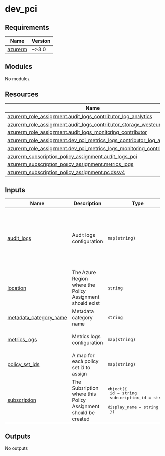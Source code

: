 # dev_pci

<!-- BEGINNING OF PRE-COMMIT-TERRAFORM DOCS HOOK -->
## Requirements

| Name | Version |
|------|---------|
| <a name="requirement_azurerm"></a> [azurerm](#requirement\_azurerm) | ~>3.0 |

## Modules

No modules.

## Resources

| Name | Type |
|------|------|
| [azurerm_role_assignment.audit_logs_contributor_log_analytics](https://registry.terraform.io/providers/hashicorp/azurerm/latest/docs/resources/role_assignment) | resource |
| [azurerm_role_assignment.audit_logs_contributor_storage_westeurope](https://registry.terraform.io/providers/hashicorp/azurerm/latest/docs/resources/role_assignment) | resource |
| [azurerm_role_assignment.audit_logs_monitoring_contributor](https://registry.terraform.io/providers/hashicorp/azurerm/latest/docs/resources/role_assignment) | resource |
| [azurerm_role_assignment.dev_pci_metrics_logs_contributor_log_analytics](https://registry.terraform.io/providers/hashicorp/azurerm/latest/docs/resources/role_assignment) | resource |
| [azurerm_role_assignment.dev_pci_metrics_logs_monitoring_contributor](https://registry.terraform.io/providers/hashicorp/azurerm/latest/docs/resources/role_assignment) | resource |
| [azurerm_subscription_policy_assignment.audit_logs_pci](https://registry.terraform.io/providers/hashicorp/azurerm/latest/docs/resources/subscription_policy_assignment) | resource |
| [azurerm_subscription_policy_assignment.metrics_logs](https://registry.terraform.io/providers/hashicorp/azurerm/latest/docs/resources/subscription_policy_assignment) | resource |
| [azurerm_subscription_policy_assignment.pcidssv4](https://registry.terraform.io/providers/hashicorp/azurerm/latest/docs/resources/subscription_policy_assignment) | resource |

## Inputs

| Name | Description | Type | Default | Required |
|------|-------------|------|---------|:--------:|
| <a name="input_audit_logs"></a> [audit\_logs](#input\_audit\_logs) | Audit logs configuration | `map(string)` | <pre>{<br/>  "storage_primary_region_location": "novalue",<br/>  "storage_primary_region_storage_id": "novalue",<br/>  "storage_secondary_region_location": "novalue",<br/>  "storage_secondary_region_storage_id": "novalue",<br/>  "workspace_id": "novalue"<br/>}</pre> | no |
| <a name="input_location"></a> [location](#input\_location) | The Azure Region where the Policy Assignment should exist | `string` | n/a | yes |
| <a name="input_metadata_category_name"></a> [metadata\_category\_name](#input\_metadata\_category\_name) | Metadata category name | `string` | `"Custom PagoPA"` | no |
| <a name="input_metrics_logs"></a> [metrics\_logs](#input\_metrics\_logs) | Metrics logs configuration | `map(string)` | <pre>{<br/>  "workspace_id": "novalue"<br/>}</pre> | no |
| <a name="input_policy_set_ids"></a> [policy\_set\_ids](#input\_policy\_set\_ids) | A map for each policy set id to assign | `map(string)` | n/a | yes |
| <a name="input_subscription"></a> [subscription](#input\_subscription) | The Subsription where this Policy Assignment should be created | <pre>object({<br/>    id              = string<br/>    subscription_id = string<br/>    display_name    = string<br/>  })</pre> | n/a | yes |

## Outputs

No outputs.
<!-- END OF PRE-COMMIT-TERRAFORM DOCS HOOK -->
